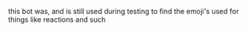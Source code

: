 this bot was, and is still used during testing to find the emoji's used for things like reactions and such
